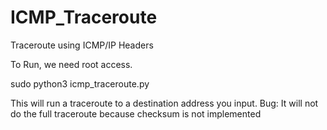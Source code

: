# ICMP_Traceroute
Traceroute using ICMP/IP Headers

To Run, we need root access.

sudo python3 icmp_traceroute.py

This will run a traceroute to a destination address you input.
Bug: It will not do the full traceroute because checksum is not implemented
